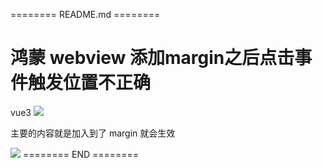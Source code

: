 ======== README.md ========

# 鸿蒙 webview 添加margin之后点击事件触发位置不正确
vue3
![](https://yuhepicgo.oss-cn-beijing.aliyuncs.com/20250430111210141.png)

主要的内容就是加入到了 margin 就会生效

![](https://yuhepicgo.oss-cn-beijing.aliyuncs.com/20250430111250752.png)
======== END ========
